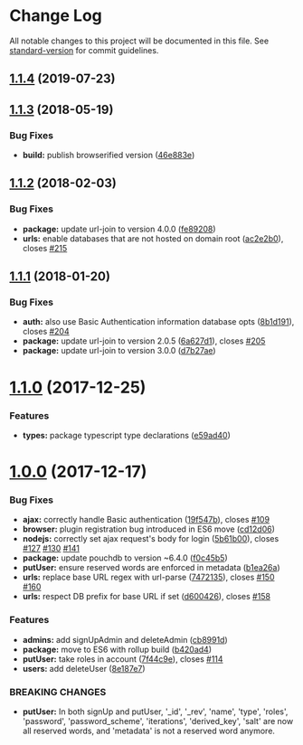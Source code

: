 # Change Log

All notable changes to this project will be documented in this file. See [standard-version](https://github.com/conventional-changelog/standard-version) for commit guidelines.

<a name="1.1.4"></a>
## [1.1.4](https://github.com/pouchdb-community/pouchdb-authentication/compare/v1.1.3...v1.1.4) (2019-07-23)



<a name="1.1.3"></a>
## [1.1.3](https://github.com/pouchdb-community/pouchdb-authentication/compare/v1.1.2...v1.1.3) (2018-05-19)


### Bug Fixes

* **build:** publish browserified version ([46e883e](https://github.com/pouchdb-community/pouchdb-authentication/commit/46e883e))



<a name="1.1.2"></a>
## [1.1.2](https://github.com/pouchdb-community/pouchdb-authentication/compare/v1.1.1...v1.1.2) (2018-02-03)


### Bug Fixes

* **package:** update url-join to version 4.0.0 ([fe89208](https://github.com/pouchdb-community/pouchdb-authentication/commit/fe89208))
* **urls:** enable databases that are not hosted on domain root ([ac2e2b0](https://github.com/pouchdb-community/pouchdb-authentication/commit/ac2e2b0)), closes [#215](https://github.com/pouchdb-community/pouchdb-authentication/issues/215)



<a name="1.1.1"></a>
## [1.1.1](https://github.com/pouchdb-community/pouchdb-authentication/compare/v1.1.0...v1.1.1) (2018-01-20)


### Bug Fixes

* **auth:** also use Basic Authentication information database opts ([8b1d191](https://github.com/pouchdb-community/pouchdb-authentication/commit/8b1d191)), closes [#204](https://github.com/pouchdb-community/pouchdb-authentication/issues/204)
* **package:** update url-join to version 2.0.5 ([6a627d1](https://github.com/pouchdb-community/pouchdb-authentication/commit/6a627d1)), closes [#205](https://github.com/pouchdb-community/pouchdb-authentication/issues/205)
* **package:** update url-join to version 3.0.0 ([d7b27ae](https://github.com/pouchdb-community/pouchdb-authentication/commit/d7b27ae))



<a name="1.1.0"></a>
# [1.1.0](https://github.com/pouchdb-community/pouchdb-authentication/compare/v1.0.0...v1.1.0) (2017-12-25)


### Features

* **types:** package typescript type declarations ([e59ad40](https://github.com/pouchdb-community/pouchdb-authentication/commit/e59ad40))



<a name="1.0.0"></a>
# [1.0.0](https://github.com/pouchdb-community/pouchdb-authentication/compare/v0.5.5...v1.0.0) (2017-12-17)


### Bug Fixes

* **ajax:** correctly handle Basic authentication ([19f547b](https://github.com/pouchdb-community/pouchdb-authentication/commit/19f547b)), closes [#109](https://github.com/pouchdb-community/pouchdb-authentication/issues/109)
* **browser:** plugin registration bug introduced in ES6 move ([cd12d06](https://github.com/pouchdb-community/pouchdb-authentication/commit/cd12d06))
* **nodejs:** correctly set ajax request's body for login ([5b61b00](https://github.com/pouchdb-community/pouchdb-authentication/commit/5b61b00)), closes [#127](https://github.com/pouchdb-community/pouchdb-authentication/issues/127) [#130](https://github.com/pouchdb-community/pouchdb-authentication/issues/130) [#141](https://github.com/pouchdb-community/pouchdb-authentication/issues/141)
* **package:** update pouchdb to version ~6.4.0 ([f0c45b5](https://github.com/pouchdb-community/pouchdb-authentication/commit/f0c45b5))
* **putUser:** ensure reserved words are enforced in metadata ([b1ea26a](https://github.com/pouchdb-community/pouchdb-authentication/commit/b1ea26a))
* **urls:** replace base URL regex with url-parse ([7472135](https://github.com/pouchdb-community/pouchdb-authentication/commit/7472135)), closes [#150](https://github.com/pouchdb-community/pouchdb-authentication/issues/150) [#160](https://github.com/pouchdb-community/pouchdb-authentication/issues/160)
* **urls:** respect DB prefix for base URL if set ([d600426](https://github.com/pouchdb-community/pouchdb-authentication/commit/d600426)), closes [#158](https://github.com/pouchdb-community/pouchdb-authentication/issues/158)


### Features

* **admins:** add signUpAdmin and deleteAdmin ([cb8991d](https://github.com/pouchdb-community/pouchdb-authentication/commit/cb8991d))
* **package:** move to ES6 with rollup build ([b420ad4](https://github.com/pouchdb-community/pouchdb-authentication/commit/b420ad4))
* **putUser:** take roles in account ([7f44c9e](https://github.com/pouchdb-community/pouchdb-authentication/commit/7f44c9e)), closes [#114](https://github.com/pouchdb-community/pouchdb-authentication/issues/114)
* **users:** add deleteUser ([8e187e7](https://github.com/pouchdb-community/pouchdb-authentication/commit/8e187e7))


### BREAKING CHANGES

* **putUser:** In both signUp and putUser, '_id', '_rev', 'name',
'type', 'roles', 'password', 'password_scheme', 'iterations',
'derived_key', 'salt' are now all reserved words, and 'metadata' is
not a reserved word anymore.

